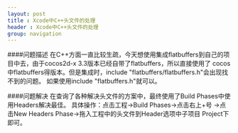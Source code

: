 ```yaml
---
layout: post
title : Xcode中C++头文件的处理
header : Xcode中C++头文件的处理
group: navigation
---
```


####问题描述
在C++方面一直比较生疏，今天想使用集成flatbuffers到自己的项目中去，由于cocos2d-x 3.3版本已经自带了flatbuffers，所以直接使用了
cocos中flatbuffers得版本。但是集成时，include "flatbuffers/flatbuffers.h"会出现找不到的问题。
如果使用include "flatbuffers.h"就可以。

####问题解决
在查询了各种解决头文件的方案中，最终使用了Build Phases中使用Headers解决最佳。
具体操作：点击工程->Build Phases->点击右上+号 ->点击New Headers Phase->拖入工程中的头文件到Header选项中子项目 Project下即可。

